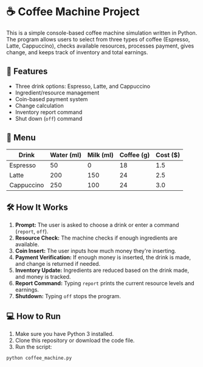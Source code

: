 # ☕ Coffee Machine Project

This is a simple console-based coffee machine simulation written in Python. The program allows users to select from three types of coffee (Espresso, Latte, Cappuccino), checks available resources, processes payment, gives change, and keeps track of inventory and total earnings.

## 🚀 Features

- Three drink options: Espresso, Latte, and Cappuccino
- Ingredient/resource management
- Coin-based payment system
- Change calculation
- Inventory report command
- Shut down (`off`) command

## 🧾 Menu

| Drink      | Water (ml) | Milk (ml) | Coffee (g) | Cost ($) |
|------------|------------|-----------|------------|----------|
| Espresso   | 50         | 0         | 18         | 1.5      |
| Latte      | 200        | 150       | 24         | 2.5      |
| Cappuccino | 250        | 100       | 24         | 3.0      |

## 🛠 How It Works

1. **Prompt:** The user is asked to choose a drink or enter a command (`report`, `off`).
2. **Resource Check:** The machine checks if enough ingredients are available.
3. **Coin Insert:** The user inputs how much money they're inserting.
4. **Payment Verification:** If enough money is inserted, the drink is made, and change is returned if needed.
5. **Inventory Update:** Ingredients are reduced based on the drink made, and money is tracked.
6. **Report Command:** Typing `report` prints the current resource levels and earnings.
7. **Shutdown:** Typing `off` stops the program.

## 💻 How to Run

1. Make sure you have Python 3 installed.
2. Clone this repository or download the code file.
3. Run the script:

```bash
python coffee_machine.py
